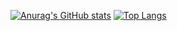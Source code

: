 [![Anurag's GitHub stats](https://github-readme-stats.vercel.app/api?username=edintwi)](https://github.com/anuraghazra/github-readme-stats&show_icons=true&theme=dark)
[![Top Langs](https://github-readme-stats.vercel.app/api/top-langs/?username=edintwi&layout=compact)](https://github.com/anuraghazra/github-readme-stats&show_icons=true&theme=dark)
